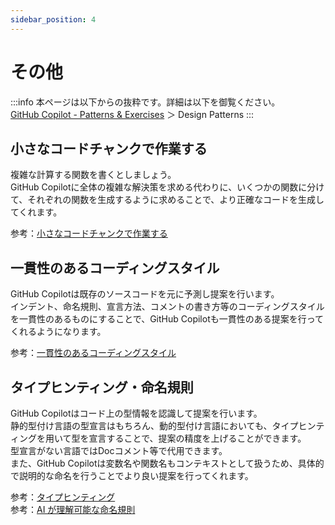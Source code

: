 ```yaml
---
sidebar_position: 4
---
```


# その他

:::info
本ページは以下からの抜粋です。詳細は以下を御覧ください。<br/>
[GitHub Copilot - Patterns & Exercises](https://ai-native-development.gitbook.io/docs/ja) ＞ Design Patterns
:::
<br/>

## 小さなコードチャンクで作業する

複雑な計算する関数を書くとしましょう。<br/>
GitHub Copilotに全体の複雑な解決策を求める代わりに、いくつかの関数に分けて、それぞれの関数を生成するように求めることで、より正確なコードを生成してくれます。

参考：[小さなコードチャンクで作業する](https://ai-native-development.gitbook.io/docs/v/ja/design-patterns/working-on-small-chunk)

## 一貫性のあるコーディングスタイル

GitHub Copilotは既存のソースコードを元に予測し提案を行います。<br/>
インデント、命名規則、宣言方法、コメントの書き方等のコーディングスタイルを一貫性のあるものにすることで、GitHub Copilotも一貫性のある提案を行ってくれるようになります。

参考：[一貫性のあるコーディングスタイル](https://ai-native-development.gitbook.io/docs/v/ja/design-patterns/consistent-coding-style)

## タイプヒンティング・命名規則

GitHub Copilotはコード上の型情報を認識して提案を行います。<br/>
静的型付け言語の型宣言はもちろん、動的型付け言語においても、タイプヒンティングを用いて型を宣言することで、提案の精度を上げることができます。<br/>
型宣言がない言語ではDocコメント等で代用できます。<br/>
また、GitHub Copilotは変数名や関数名もコンテキストとして扱うため、具体的で説明的な命名を行うことでより良い提案を行ってくれます。

参考：[タイプヒンティング](https://ai-native-development.gitbook.io/docs/v/ja/general/type-hinting)  
参考：[AI が理解可能な命名規則](https://ai-native-development.gitbook.io/docs/v/ja/design-patterns/ai-readable-naming-convention)
